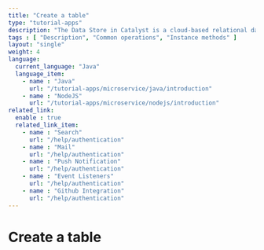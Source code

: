 ```yaml
---
title: "Create a table"
type: "tutorial-apps"
description: "The Data Store in Catalyst is a cloud-based relational database management system which stores the persistent data of your application. This data repository includes the data from the application’s backend and the data of the application’s end users."
tags : [ "Description", "Common operations", "Instance methods" ]
layout: "single"
weight: 4
language:
  current_language: "Java"
  language_item:
    - name : "Java"
      url: "/tutorial-apps/microservice/java/introduction"
    - name : "NodeJS"
      url: "/tutorial-apps/microservice/nodejs/introduction"
related_link:
  enable : true
  related_link_item:
    - name : "Search"
      url: "/help/authentication"
    - name : "Mail"
      url: "/help/authentication"
    - name : "Push Notification"
      url: "/help/authentication"
    - name : "Event Listeners"
      url: "/help/authentication"
    - name : "Github Integration"
      url: "/help/authentication"
---
```



# Create a table